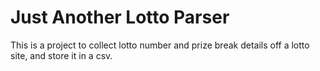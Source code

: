 # Just Another Lotto Parser
This is a project to collect lotto number and prize break details off a lotto site, and store 
it in a csv.
